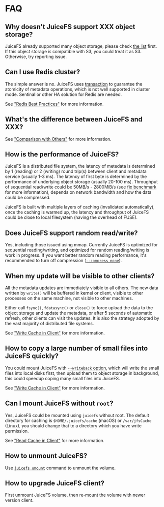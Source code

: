# FAQ

## Why doesn't JuiceFS support XXX object storage?

JuiceFS already supported many object storage, please check [the list](how_to_setup_object_storage.md#supported-object-storage) first. If this object storage is compatible with S3, you could treat it as S3. Otherwise, try reporting issue.

## Can I use Redis cluster?

The simple answer is no. JuiceFS uses [transaction](https://redis.io/topics/transactions) to guarantee the atomicity of metadata operations, which is not well supported in cluster mode. Sentinal or other HA solution for Redis are needed.

See ["Redis Best Practices"](redis_best_practices.md) for more information.

## What's the difference between JuiceFS and XXX?

See ["Comparison with Others"](comparison_with_others.md) for more information.

## How is the performance of JuiceFS?

JuiceFS is a distributed file system, the latency of metedata is determined by 1 (reading) or 2 (writing) round trip(s) between client and metadata service (usually 1-3 ms). The latency of first byte is determined by the performance of underlying object storage (usually 20-100 ms). Throughput of sequential read/write could be 50MB/s - 2800MiB/s (see [fio benchmark](fio.md) for more information), depends on network bandwidth and how the data could be compressed.

JuiceFS is built with multiple layers of caching (invalidated automatically), once the caching is warmed up, the latency and throughput of JuiceFS could be close to local filesystem (having the overhead of FUSE).

## Does JuiceFS support random read/write?

Yes, including those issued using mmap. Currently JuiceFS is optimized for sequential reading/writing, and optimized for random reading/writing is work in progress. If you want better random reading performance, it's recommended to turn off compression ([`--compress none`](command_reference.md#juicefs-format)).

## When my update will be visible to other clients?

All the metadata updates are immediately visible to all others. The new data written by `write()` will be buffered in kernel or client, visible to other processes on the same machine, not visible to other machines.

Either call `fsync()`, `fdatasync()` or `close()` to force upload the data to the object storage and update the metadata, or after 5 seconds of automatic refresh, other clients can visit the updates. It is also the strategy adopted by the vast majority of distributed file systems.

See ["Write Cache in Client"](cache_management.md#write-cache-in-client) for more information.

## How to copy a large number of small files into JuiceFS quickly?

You could mount JuiceFS with [`--writeback` option](command_reference.md#juicefs-mount), which will write the small files into local disks first, then upload them to object storage in background, this could speedup coping many small files into JuiceFS.

See ["Write Cache in Client"](cache_management.md#write-cache-in-client) for more information.

## Can I mount JuiceFS without `root`?

Yes, JuiceFS could be mounted using `juicefs` without root. The default directory for caching is `$HOME/.juicefs/cache` (macOS) or `/var/jfsCache` (Linux), you should change that to a directory which you have write permission.

See ["Read Cache in Client"](cache_management.md#read-cache-in-client) for more information.

## How to unmount JuiceFS?

Use [`juicefs umount`](command_reference.md#juicefs-umount) command to unmount the volume.

## How to upgrade JuiceFS client?

First unmount JuiceFS volume, then re-mount the volume with newer version client.
